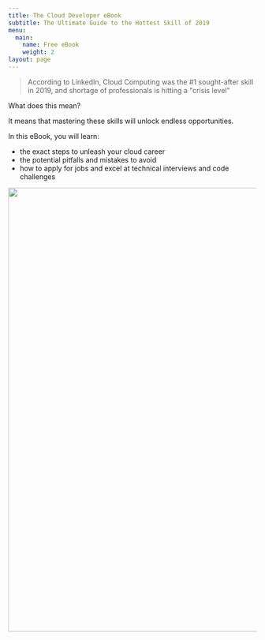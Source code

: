 ```yaml
---
title: The Cloud Developer eBook
subtitle: The Ultimate Guide to the Hottest Skill of 2019 
menu:
  main:
    name: Free eBook
    weight: 2
layout: page
---
```

>According to LinkedIn, Cloud Computing was the #1 sought-after skill in 2019, and shortage of professionals is hitting a "crisis level"

What does this mean? 

It means that mastering these skills will unlock endless opportunities.

In this eBook, you will learn:
<ul>
  <li>the exact steps to unleash your cloud career</li>
  <li>the potential pitfalls and mistakes to avoid</li>
  <li>how to apply for jobs and excel at technical interviews and code challenges</li>
</ul>
<div style="display:flex;flex-direction:column;justify-content:center;align-items:center;">

  <img src="/images/ebook.png"  height="900" width="600">

  <div class="ml-form-embed"
    data-account="1616620:q3k8r0a4l8"
    data-form="1433910:h4o1h5">
  </div>
</div>


<!-- MailerLite Universal -->
<script>
(function(m,a,i,l,e,r){ m['MailerLiteObject']=e;function f(){
var c={ a:arguments,q:[]};var r=this.push(c);return "number"!=typeof r?r:f.bind(c.q);}
f.q=f.q||[];m[e]=m[e]||f.bind(f.q);m[e].q=m[e].q||f.q;r=a.createElement(i);
var _=a.getElementsByTagName(i)[0];r.async=1;r.src=l+'?v'+(~~(new Date().getTime()/1000000));
_.parentNode.insertBefore(r,_);})(window, document, 'script', 'https://static.mailerlite.com/js/universal.js', 'ml');

var ml_account = ml('accounts', '1616620', 'q3k8r0a4l8', 'load');
</script>
<!-- End MailerLite Universal -->
